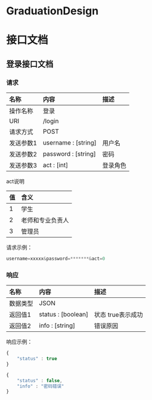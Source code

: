 # GraduationDesign
# 接口文档
## 登录接口文档
### 请求

|  名称 |  内容 | 描述 |
| :------------ | :------------ | :------------ |
|  操作名称 |  登录 | |
|  URI  |  /login | |
|  请求方式 | POST | |
|  发送参数1 |  username : [string]| 用户名 |
|  发送参数2 |  password : [string]| 密码 |
|  发送参数3 |  act : [int]|  登录角色 |

act说明

|  值 |  含义 |
| :------------ | :------------ |
|  1 |  学生  |
|  2 |  老师和专业负责人 |
|  3 |  管理员 |
请求示例：
```javascript
username=xxxxx&password=*******&act=0
```
### 响应

|  名称 |  内容 | 描述 |
| :------------ | :------------ | :------------ |
|  数据类型 | JSON | |
|  返回值1 |  status : [boolean]| 状态 true表示成功 |
|  返回值2 |  info : [string]| 错误原因 |
响应示例：
```javascript
{
	"status" : true
}
```
```javascript
{
	"status" : false,
	"info" : "密码错误"
}
```
